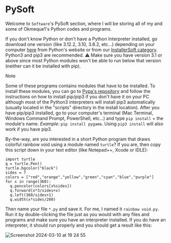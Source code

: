 # PySoft
Welcome to `Software`'s PySoft section, where I will be storing all of my and some of Okmeque1's Python codes and programs.

If you don't know Python or don't have a Python Interpreter installed, go download one version (like 3.12.2, 3.10, 3.8.2, etc...) depending on your computer [here](https://www.python.org/downloads/) from Python's website or from our [InstallerSoft category](https://github.com/GamerSoft24/Software/tree/Main/InstallerSoft/Windows/Python). Python3 and pip3 are recommended. ⚠ Make sure you have version 3.1 or above since most Python modules won't be able to run below that version (neither can it be installed with pip). 

> [!NOTE]
>
> Some of these programs contains modules that have to be installed. To install these modules, you can go to [Pypa's repository](https://github.com/pypa/pip) and follow the instructions on how to install pip/pip3 if you don't have it on your PC although most of the Python3 interpreters will install pip3 automatically (usually located in the "scripts" directory in the install location).
After you have pip/pip3 installed, go to your computer's terminal (Mac Terminal, Windows Command Prompt, PowerShell, etc...) and type `pip install` + the module's name. *Example:* `pip install pygame`. Using `pip3 install` will also work if you have pip3.

By-the-way, are you interested in a short Python program that draws colorful rainbow void using a module named `turtle`? If you are, then copy this script down in your text editor (like Notepad++, Xcode or IDLE):
```
import turtle
q = turtle.Pen()
turtle.bgcolor("black")
sides = 7
colors = ["red","orange","yellow","green","cyan","blue","purple"]
for x in range(360):
  q.pencolor(colors[x%sides])
  q.forward(x*3/sides+x)
  q.left(360/sides+1)
  q.width(x*sides/200)
```
Then name your file `*.py` and save it. For me, I named it `rainbow void.py`. Run it by double-clicking the file just as you would with any files and programs and make sure you have an interpreter installed. If you do have an interpreter, it should run properly and you should get a result like this:

![Screenshot 2024-03-10 at 19 24 55](https://github.com/GamerSoft24/Software/assets/136463938/07d213aa-acf2-4a58-bfae-32a5b3fce544)
